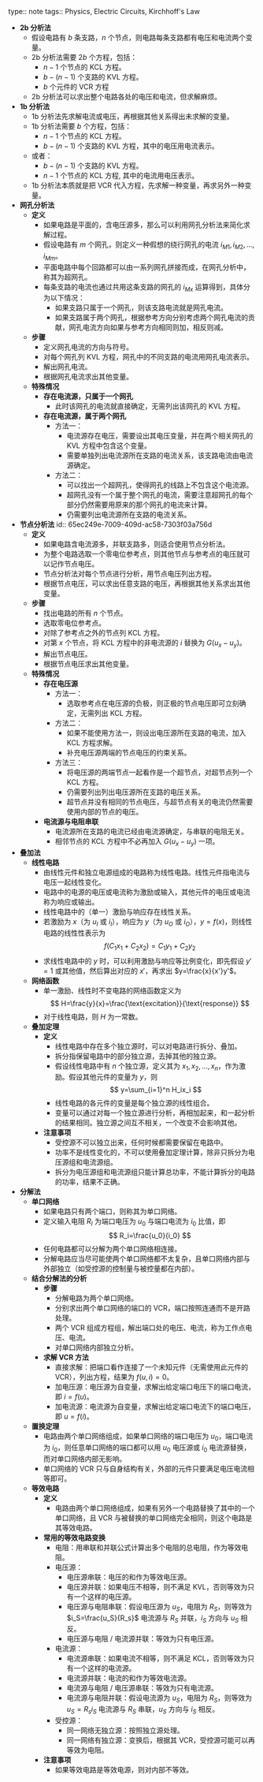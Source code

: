 type:: note
tags:: Physics, Electric Circuits, Kirchhoff's Law

- **2b 分析法**
	- 假设电路有 $b$ 条支路，$n$ 个节点，则电路每条支路都有电压和电流两个变量。
	- 2b 分析法需要 $2b$ 个方程，包括：
		- $n-1$ 个节点的 KCL 方程。
		- $b-(n-1)$ 个支路的 KVL 方程。
		- $b$ 个元件的 VCR 方程
	- 2b 分析法可以求出整个电路各处的电压和电流，但求解麻烦。
- **1b 分析法**
	- 1b 分析法先求解电流或电压，再根据其他关系得出未求解的变量。
	- 1b 分析法需要 $b$ 个方程，包括：
		- $n-1$ 个节点的 KCL 方程。
		- $b-(n-1)$ 个支路的 KVL 方程，其中的电压用电流表示。
	- 或者：
		- $b-(n-1)$ 个支路的 KVL 方程。
		- $n-1$ 个节点的 KCL 方程, 其中的电流用电压表示。
	- 1b 分析法本质就是把 VCR 代入方程，先求解一种变量，再求另外一种变量。
- **网孔分析法**
	- **定义**
		- 如果电路是平面的，含电压源多，那么可以利用网孔分析法来简化求解过程。
		- 假设电路有 $m$ 个网孔，则定义一种假想的绕行网孔的电流 $i_{M1},i_{M2},\dots,i_{Mm}$。
		- 平面电路中每个回路都可以由一系列网孔拼接而成，在网孔分析中，称其为超网孔。
		- 每条支路的电流也通过共用这条支路的网孔的 $i_{Mx}$ 运算得到，具体分为以下情况：
			- 如果支路只属于一个网孔，则该支路电流就是网孔电流。
			- 如果支路属于两个网孔，根据参考方向分别考虑两个网孔电流的贡献，网孔电流方向如果与参考方向相同则加，相反则减。
	- **步骤**
		- 定义网孔电流的方向与符号。
		- 对每个网孔列 KVL 方程，网孔中的不同支路的电流用网孔电流表示。
		- 解出网孔电流。
		- 根据网孔电流求出其他变量。
	- **特殊情况**
		- **存在电流源，只属于一个网孔**
			- 此时该网孔的电流就直接确定，无需列出该网孔的 KVL 方程。
		- **存在电流源，属于两个网孔**
			- 方法一：
				- 电流源存在电压，需要设出其电压变量，并在两个相关网孔的 KVL 方程中包含这个变量。
				- 需要单独列出电流源所在支路的电流关系，该支路电流由电流源确定。
			- 方法二：
				- 可以找出一个超网孔，使得网孔的线路上不包含这个电流源。
				- 超网孔没有一个属于整个网孔的电流，需要注意超网孔的每个部分仍然需要用原来的那个网孔的电流来计算。
				- 仍需要列出电流源所在支路的电流关系。
- **节点分析法**
  id:: 65ec249e-7009-409d-ac58-7303f03a756d
	- **定义**
		- 如果电路含电流源多，并联支路多，则适合使用节点分析法。
		- 为整个电路选取一个零电位参考点，则其他节点与参考点的电压就可以记作节点电压。
		- 节点分析法对每个节点进行分析，用节点电压列出方程。
		- 根据节点电压，可以求出任意支路的电压，再根据其他关系求出其他变量。
	- **步骤**
		- 找出电路的所有 $n$ 个节点。
		- 选取零电位参考点。
		- 对除了参考点之外的节点列 KCL 方程。
		- 对第 $x$ 个节点，将 KCL 方程中的非电流源的 $i$ 替换为 $G(u_x-u_y)$。
		- 解出节点电压。
		- 根据节点电压求出其他变量。
	- **特殊情况**
		- **存在电压源**
			- 方法一：
				- 选取参考点在电压源的负极，则正极的节点电压即可立刻确定，无需列出 KCL 方程。
			- 方法二：
				- 如果不能使用方法一，则设出电压源所在支路的电流，加入 KCL 方程求解。
				- 补充电压源两端的节点电压的约束关系。
			- 方法三：
				- 将电压源的两端节点一起看作是一个超节点，对超节点列一个 KCL 方程。
				- 仍需要列出列出电压源所在支路的电压关系。
				- 超节点并没有相同的节点电压，与超节点有关的电流仍然需要使用内部的节点的电压。
		- **电流源与电阻串联**
			- 电流源所在支路的电流已经由电流源确定，与串联的电阻无关。
			- 相邻节点的 KCL 方程中不必再加入 $G(u_x-u_y)$ 一项。
- **叠加法**
	- **线性电路**
		- 由线性元件和独立电源组成的电路称为线性电路。线性元件指电流与电压一起线性变化。
		- 电路中的电源的电压或电流称为激励或输入，其他元件的电压或电流称为响应或输出。
		- 线性电路中的（单一）激励与响应存在线性关系。
		- 若激励为 $x$（为 $u_I$ 或 $i_I$），响应为 $y$（为 $u_O$ 或 $i_O$），$y=f(x)$，则线性电路的线性性表示为
		  $$
		  f(C_1x_1+C_2x_2)=C_1y_1+C_2y_2
		  $$
		- 求线性电路中的 $y$ 时，可以利用激励与响应等比例变化，即先假设 $y'=1$ 或其他值，然后算出对应的 $x'$，再求出 $y=\frac{x}{x'}y'$。
	- **网络函数**
		- 单一激励、线性时不变电路的网络函数定义为
		  $$
		  H=\frac{y}{x}=\frac{\text{excitation}}{\text{response}}
		  $$
		- 对于线性电路，则 $H$ 为一常数。
	- **叠加定理**
		- **定义**
			- 线性电路中存在多个独立源时，可以对电路进行拆分、叠加。
			- 拆分指保留电路中的部分独立源，去掉其他的独立源。
			- 假设线性电路中有 $n$ 个独立源，定义其为 $x_1,x_2,\dots,x_n$，作为激励。假设其他元件的变量为 $y$，则
			  $$
			  y=\sum_{i=1}^n H_ix_i
			  $$
			- 线性电路的各元件的变量是每个独立源的线性组合。
			- 变量可以通过对每一个独立源进行分析，再相加起来，和一起分析的结果相同。独立源之间互不相关，一个改变不会影响其他。
		- **注意事项**
			- 受控源不可以独立出来，任何时候都需要保留在电路中。
			- 功率不是线性变化的，不可以使用叠加定理计算，除非只拆分为电压源组和电流源组。
			- 拆分为电压源组和电流源组只能计算总功率，不能计算拆分的电路的功率，结果不正确。
- **分解法**
	- **单口网络**
		- 如果电路只有两个端口，则称其为单口网络。
		- 定义输入电阻 $R_I$ 为端口电压为 $u_0$ 与端口电流为 $i_0$ 比值，即
		  $$
		  R_i=\frac{u_0}{i_0}
		  $$
		- 任何电路都可以分解为两个单口网络相连接。
		- 分解电路应当尽可能使两个单口网络都不太复杂，且单口网络内部与外部独立（如受控源的控制量与被控量都在内部）。
	- **结合分解法的分析**
		- **步骤**
			- 分解电路为两个单口网络。
			- 分别求出两个单口网络的端口的 VCR，端口按照连通而不是开路处理。
			- 两个 VCR 组成方程组，解出端口处的电压、电流，称为工作点电压、电流。
			- 对单口网络内部独立分析。
		- **求解 VCR 方法**
			- 直接求解：把端口看作连接了一个未知元件（无需使用此元件的 VCR），列出方程，结果为 $f(u,i)=0$。
			- 加电压源：电压源为自变量，求解出给定端口电压下的端口电流，即 $i=f(u)$。
			- 加电流源：电流源为自变量，求解出给定端口电流下的端口电压，即 $u=f(i)$。
	- **置换定理**
		- 电路由两个单口网络组成，如果单口网络的端口电压为 $u_0$，端口电流为 $i_0$，则任意单口网络的端口都可以用 $u_0$ 电压源或 $i_0$ 电流源替换，而对单口网络内部无影响。
		- 单口网络的 VCR 只与自身结构有关，外部的元件只要满足电压电流相等即可。
	- **等效电路**
		- **定义**
			- 电路由两个单口网络组成，如果有另外一个电路替换了其中的一个单口网络，且 VCR 与被替换的单口网络完全相同，则这个电路是其等效电路。
		- **常用的等效电路变换**
			- 电阻：用串联和并联公式计算出多个电阻的总电阻，作为等效电阻。
			- 电压源：
				- 电压源串联：电压的和作为等效电压源。
				- 电压源并联：如果电压不相等，则不满足 KVL，否则等效为只有一个这样的电压源。
				- 电压源与电阻串联：假设电压源为 $u_S$，电阻为 $R_S$，则等效为 $i_S=\frac{u_S}{R_s}$ 电流源与 $R_S$ 并联，$i_S$ 方向与 $u_S$ 相反。
				- 电压源与电阻 / 电流源并联：等效为只有电压源。
			- 电流源：
				- 电流源串联：如果电流不相等，则不满足 KCL，否则等效为只有一个这样的电流源。
				- 电流源并联：电流的和作为等效电流源。
				- 电流源与电阻 / 电压源串联：等效为只有电流源。
				- 电流源与电阻并联：假设电流源为 $u_S$，电阻为 $R_S$，则等效为 $u_S=R_si_S$ 电流源与 $R_S$ 串联，$u_S$ 方向与 $i_S$ 相反。
			- 受控源：
				- 同一网络无独立源：按照独立源处理。
				- 同一网络有独立源：变换后，根据其 VCR，受控源可能可以再等效为电阻。
		- **注意事项**
			- 如果等效电路是等效电源，则对内部不等效。